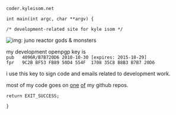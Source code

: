 `coder.kyleisom.net`

`int main(int argc, char **argv) {`

`/* development-related site for kyle isom */`  

![img: juno reactor gods & monsters](/images/gods-monsters.png)

my development openpgp key is  
`pub   4096R/B7B720D6 2010-10-30 [expires: 2015-10-29]`  
`fpr   9C2B BF53 FB89 50D4 554F  1708 35C8 B8B3 B7B7 20D6`

i use this key to sign code and emails related to development work.


most of my code goes on [one](https://github.com/kisom)
[of](https://github.com/brokenlcd) my github repos.




















    return EXIT_SUCCESS;
`}`

